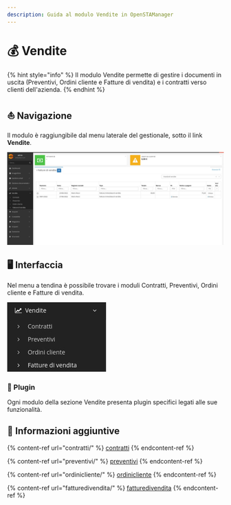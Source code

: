 ```yaml
---
description: Guida al modulo Vendite in OpenSTAManager
---
```


# 💰 Vendite

{% hint style="info" %}
Il modulo Vendite permette di gestire i documenti in uscita (Preventivi, Ordini cliente e Fatture di vendita) e i contratti verso clienti dell'azienda.
{% endhint %}

## ⛵ Navigazione

Il modulo è raggiungibile dal menu laterale del gestionale, sotto il link **Vendite**.

![](<../../../.gitbook/assets/image (259).png>)

## 🖥️ Interfaccia

Nel menu a tendina è possibile trovare i moduli Contratti, Preventivi, Ordini cliente e Fatture di vendita.

![](<../../../.gitbook/assets/image (251).png>)

### 🔧 Plugin

Ogni modulo della sezione Vendite presenta plugin specifici legati alle sue funzionalità.

## 🔽 Informazioni aggiuntive

{% content-ref url="contratti/" %}
[contratti](contratti/)
{% endcontent-ref %}

{% content-ref url="preventivi/" %}
[preventivi](preventivi/)
{% endcontent-ref %}

{% content-ref url="ordinicliente/" %}
[ordinicliente](ordinicliente/)
{% endcontent-ref %}

{% content-ref url="fatturedivendita/" %}
[fatturedivendita](fatturedivendita/)
{% endcontent-ref %}
